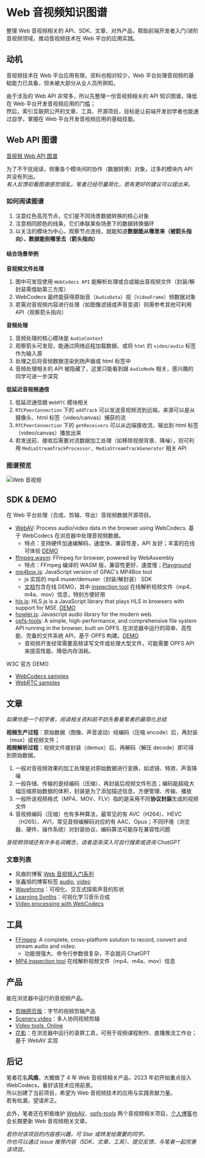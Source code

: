 # Web 音视频知识图谱

整理 Web 音视频相关的 API、SDK、文章、对外产品，帮助前端开发者入门/进阶音视频领域，推动音视频技术在 Web 平台的应用实践。

## 动机

音视频技术在 Web 平台应用有限，资料也相对较少，Web 平台处理音视频的基础能力已具备，但未被大部分从业人员所熟知。

由于涉及的 Web API 非常多，所以先整理一份音视频相关的 API 知识图谱，降低在 Web 平台开发音视频应用的门槛；  
然后，索引互联网公开的文章、工具、开源项目，目标是让前端开发初学者也能通过自学，掌握在 Web 平台开发音视频应用的基础技能。

## Web API 图谱

[音视频 Web API 图谱](https://www.processon.com/view/link/661b519329eb742733da24fb?cid=661b50541c0cb632e514c499)

为了不干扰阅读，侧重各个模块间的协作（数据转换）对象，过多的模块内 API 并没有列出。  
_有人反馈初看图谱感觉很乱，笔者已经尽量简化，若有更好的建议可以提出来。_

### 如何阅读图谱

1. 注意红色高亮节点，它们是不同场景数据转换的核心对象
2. 注意相同颜色的线条，它们串联某些场景下的数据转换循环
3. 以关注的模块为中心，观察节点连线，就能知道**数据能从哪里来（被箭头指向）、数据能到哪里去（箭头指向）**

#### 结合场景举例

**音视频文件处理**

1. 图中可发现使用 `WebCodecs API` 能解析处理或合成输出音视频文件（封装/解封装需借助第三方库）
2. WebCodecs 最终能获得原始音（`AudioData`）视（`VideoFrame`）频数据对象
3. 若需对音视频内容进行处理（如图像滤镜或声音变调）则需参考其他可利用 API（观察箭头指向）

**音频处理**

1. 音频处理的核心模块是 `AudioContext`
2. 观察箭头可发现，能通过网络远程加载数据、或将 `html` 的 `video/audio` 标签作为输入源
3. 处理之后将音频数据渲染到扬声器或 html 标签中
4. 音频处理相关的 API 被隐藏了，这里只能看到跟 `AudioNode` 相关，感兴趣的同学可进一步深究

**低延迟音视频通信**

1. 低延迟通信跟 `WebRTC` 模块相关
2. `RTCPeerConnection` 下的 `addTrack` 可以发送音视频流到远端，来源可以是从摄像头、html 标签（video/canvas）捕获的流
3. `RTCPeerConnection` 下的 `getReceivers` 可以从远端接收流，输出到 html 标签（video/canvas）播放出来
4. 若发送前、接收后需要对流数据加工处理（如移除视频背景、降噪），则可利用 `MediaStreamTrackProcessor, MediaStreamTrackGenerator` 相关 API

### 图谱预览

![Web 音视频](https://github.com/hughfenghen/WebAV-KnowledgeGraph/assets/3307051/e26152d9-ddc9-4571-a7bb-ccc8c1d33450)

## SDK & DEMO 

在 Web 平台处理（合成、剪辑、导出）音视频数据开源项目。

- [WebAV](https://github.com/hughfenghen/WebAV): Process audio/video data in the browser using WebCodecs. 基于 WebCodecs 在浏览器中处理音视频数据。
  - 特点：支持硬件加速编解码，速度快、兼容性差，API 友好；丰富的在线可体验 [DEMO](https://hughfenghen.github.io/WebAV/demo/)
- [ffmpeg.wasm](https://github.com/ffmpegwasm/ffmpeg.wasm): FFmpeg for browser, powered by WebAssembly
  - 特点：FFmpeg 编译的 WASM 版，兼容性更好、速度慢；[Playground](https://ffmpegwasm.netlify.app/playground)
- [mp4box.js](https://github.com/gpac/mp4box.js): JavaScript version of GPAC's MP4Box tool
  - js 实现的 mp4 muxer/demuxer（封装/解封装） SDK
  - [文档](https://gpac.github.io/mp4box.js/)包含在线 DEMO，其中 [inspection tool](https://gpac.github.io/mp4box.js/test/filereader.html) 在线解析视频文件（mp4、m4a、mov）信息，特别方便好用
- [hls.js](https://github.com/video-dev/hls.js): HLS.js is a JavaScript library that plays HLS in browsers with support for MSE. [DEMO](https://hlsjs.video-dev.org/demo/)
- [howler.js](https://github.com/goldfire/howler.js): Javascript audio library for the modern web.
- [opfs-tools](https://github.com/hughfenghen/opfs-tools): A simple, high-performance, and comprehensive file system API running in the browser, built on OPFS. 在浏览器中运行的简单、高性能、完备的文件系统 API，基于 OPFS 构建。[DEMO](https://hughfenghen.github.io/opfs-tools-explorer/)
  - 音视频开发经常需要高频读写文件或处理大型文件，可能需要 OPFS API 来提高性能、降低内存消耗。

W3C 官方 DEMO

- [WebCodecs samples](https://w3c.github.io/webcodecs/samples/)
- [WebRTC samples](https://webrtc.github.io/samples)

## 文章

_如果你是一个初学者，阅读相关资料前不妨先看看笔者的最简化总结_

**视频生产过程**：原始数据（图像、声音波动）经编码（压缩 encode）后，再封装（mux）成视频文件；  
**视频解析过程**：视频文件接封装（demux）后，再解码（解压 decode）即可得到原始数据。

1. 一般对音视频效果的加工处理是对原始数据进行变换，如滤镜、特效、声音降噪
2. 一般存储、传输的是经编码（压缩）、再封装后视频文件形态；编码能超级大幅压缩原始数据的体积，封装是为了添加描述信息，方便管理、传输、播放
3. 一般所说视频格式（MP4、MOV、FLV）指的是采用不同**协议封装**生成的视频文件
4. 音视频编码（压缩）也有多种算法，最常见的有 AVC（H264）、HEVC（H265）、AV1，常见音频编解码对应的有 AAC、Opus；不同环境（浏览器、硬件、操作系统）对封装协议、编码算法可能存在兼容性问题

_音视频领域还有许多名词概念，读者逐渐深入可自行搜索或咨询 ChatGPT_

### 文章列表

- 风痕的博客 [Web 音视频入门系列](https://hughfenghen.github.io/tag/WebCodecs/)
- 张鑫旭的博客标签 [audio](https://www.zhangxinxu.com/wordpress/tag/audio/), [video](https://www.zhangxinxu.com/wordpress/tag/video/)
- [Waveforms](https://pudding.cool/2018/02/waveforms/)：可视化、交互式探索声音的形状
- [Learning Synths](https://learningsynths.ableton.com/en/get-started)：可视化学习音乐合成
- [Video processing with WebCodecs](https://developer.chrome.com/docs/web-platform/best-practices/webcodecs)

## 工具

- [FFmpeg](https://ffmpeg.org/): A complete, cross-platform solution to record, convert and stream audio and video.
  - 功能很强大、命令行参数很复杂，不会就问 ChatGPT
- [MP4 inspection tool](https://gpac.github.io/mp4box.js/test/filereader.html) 在线解析视频文件（mp4、m4a、mov）信息

## 产品

能在浏览器中运行的音视频产品。

- [剪映网页版](https://www.capcut.cn/web)：字节的视频剪辑产品
- [Scenery.video](https://scenery.video)：多人协同视频剪辑
- [Video tools. Online](https://clideo.com/)
- [花影](https://github.com/hughfenghen/bloom-shadow)：在浏览器中运行的录屏工具，可用于视频课程制作、直播推流工作台；基于 WebAV 实现

## 后记

笔者花名**风痕**，大概做了 4 年 Web 音视频相关产品，2023 年初开始重点投入 WebCodecs，看好该技术应用前景。  
所以创建了当前项目，希望为 Web 音视频技术的应用与实践贡献力量。  
若有纰漏，望请斧正。

此外，笔者还在积极维护 [WebAV](https://github.com/hughfenghen/WebAV)、[opfs-tools](https://github.com/hughfenghen/opfs-tools) 两个音视频相关项目，[个人博客](https://hughfenghen.github.io/)也会长期更新 Web 音视频相关文章。

_若你对该项目的内容感兴趣，可 Star 或转发给需要的同学。_  
_你也可以通过 issue 推荐内容（SDK、文章、工具）、提交反馈，与笔者一起完善该项目。_
